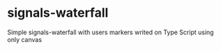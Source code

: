 # signals-waterfall
Simple signals-waterfall with users markers writed on Type Script using only canvas
